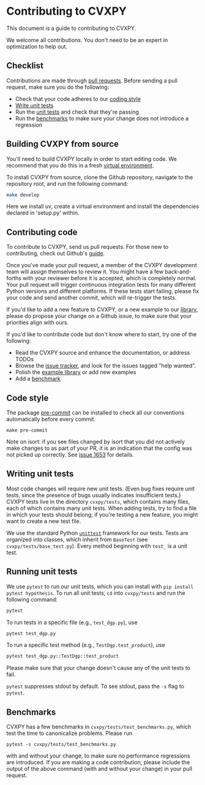 # Contributing to CVXPY

This document is a guide to contributing to CVXPY.

We welcome all contributions. You don't need to be an expert in optimization
to help out.

## Checklist

Contributions are made through
[pull requests](https://help.github.com/articles/using-pull-requests/).
Before sending a pull request, make sure you do the following:
- Check that your code adheres to our [coding style](#code-style)
- [Write unit tests](#writing-unit-tests)
- Run the [unit tests](#running-unit-tests) and check that they're passing
- Run the [benchmarks](#benchmarks) to make sure your change does not introduce a regression

## Building CVXPY from source

You'll need to build CVXPY locally in order to start editing code. We recommend
that you do this in a fresh [virtual
environment](https://virtualenv.pypa.io/en/latest/).

To install CVXPY from source, clone the Github repository, navigate to the
repository root, and run the following command:

```bash
make develop
```

Here we install uv, create a virtual environment and install the dependencies
declared in 'setup.py' within.

## Contributing code

To contribute to CVXPY, send us pull requests. For those new to contributing,
check out Github's
[guide](https://help.github.com/articles/using-pull-requests/).

Once you've made your pull request, a member of the CVXPY development team
will assign themselves to review it. You might have a few back-and-forths
with your reviewer before it is accepted, which is completely normal. Your
pull request will trigger continuous integration tests for many different
Python versions and different platforms. If these tests start failing, please
fix your code and send another commit, which will re-trigger the tests.

If you'd like to add a new feature to CVXPY, or a new example to our
[library](https://www.cvxpy.org/examples/index.html), please do propose your
change on a Github issue, to make sure that your priorities align with ours.

If you'd like to contribute code but don't know where to start, try one of the
following:

* Read the CVXPY source and enhance the documentation, or address TODOs
* Browse the [issue tracker](https://github.com/cvxpy/cvxpy/issues), and
  look for the issues tagged "help wanted".
* Polish the [example library](https://www.cvxpy.org/examples/index.html) or add new examples
* Add a [benchmark](https://github.com/cvxpy/cvxpy/tree/master/cvxpy/tests/test_benchmarks.py)

## Code style

The package [pre-commit](https://pre-commit.com/) can be installed 
to check all our conventions automatically before every commit.

```
make pre-commit
```

Note on isort: if you see files changed by isort that you did not actively make
changes to as part of your PR, it is an indication that the config was not 
picked up correctly. See [issue 1653](https://github.com/cvxpy/cvxpy/issues/1653) for details.

## Writing unit tests

Most code changes will require new unit tests. (Even bug fixes require unit tests,
since the presence of bugs usually indicates insufficient tests.) CVXPY tests
live in the directory `cvxpy/tests`, which contains many files, each of which
contains many unit tests. When adding tests, try to find a file in which your
tests should belong; if you're testing a new feature, you might want to create
a new test file.

We use the standard Python [`unittest`](https://docs.python.org/3/library/unittest.html)
framework for our tests. Tests are organized into classes, which inherit from
`BaseTest` (see `cvxpy/tests/base_test.py`). Every method beginning with `test_` is a unit
test.

## Running unit tests

We use `pytest` to run our unit tests, which you can install with `pip install pytest hypothesis`.
To run all unit tests, `cd` into `cvxpy/tests` and run the following command:

```bash
pytest
````

To run tests in a specific file (e.g., `test_dgp.py`), use

```bash
pytest test_dgp.py
```

To run a specific test method (e.g., `TestDgp.test_product`), use

```bash
pytest test_dgp.py::TestDgp::test_product
```

Please make sure that your change doesn't cause any of the unit tests to fail.

`pytest` suppresses stdout by default. To see stdout, pass the `-s` flag
to `pytest`.

## Benchmarks

CVXPY has a few benchmarks in `cvxpy/tests/test_benchmarks.py`, which test
the time to canonicalize problems. Please run

```
pytest -s cvxpy/tests/test_benchmarks.py
```

with and without your change, to make sure no performance regressions are
introduced. If you are making a code contribution, please include the output of
the above command (with and without your change) in your pull request.
